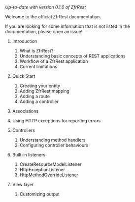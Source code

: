 *Up-to-date with version 0.1.0 of ZfrRest*

Welcome to the official ZfrRest documentation.

If you are looking for some information that is not listed in the documentation, please open an issue!

1. Introduction
    1. What is ZfrRest?
    2. Understanding basic concepts of REST applications
    3. Workflow of a ZfrRest application
    4. Current limitations

2. Quick Start
    1. Creating your entity
    2. Adding ZfrRest mapping
    3. Adding a route
    4. Adding a controller

3. Associations

3. Using HTTP exceptions for reporting errors

4. Controllers
    1. Understanding method handlers
    2. Configuring controller behaviours

5. Built-in listeners
    1. CreateResourceModelListener
    2. HttpExceptionListener
    3. HttpMethodOverrideListener

6. View layer
    1. Customizing output
